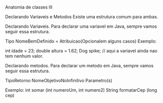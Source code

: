 
Anatomia de classes III

Declarando Variaveis e Metodos
Existe uma estrutura comum para ambas.

Declarando Variaveis.
Para declarar uma variavel em Java, sempre vamos seguir essa estrutura.

Tipo NomeBemDefinido = Atribuicao(Opcionalem alguns casos)
Exemplo:

int idade = 23;
double altura = 1.62;
Dog spike; // aqui a variavel ainda nao tem nenhum valor.

Declarando metodos.
Para declarar um metodo em Java, sempre vamos seguir essa estrutura.

TipoRetorno NomeObjetivoNoInfinitivo Parametro(s)

Exemplo:
int somar (int numeroUm, int numero2)
String formatarCep (long cep)



